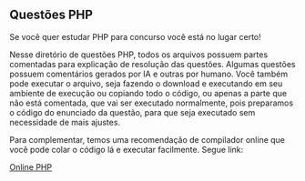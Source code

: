 ## Questões PHP
Se você quer estudar PHP para concurso você está no lugar certo! 

Nesse diretório de questões PHP, todos os arquivos possuem partes comentadas para explicação de resolução das questões. Algumas questões possuem comentários gerados por IA e outras por humano.
Você também pode executar o arquivo, seja fazendo o download e executando em seu ambiente de execução
ou copiando todo o código, ou apenas a parte que não está comentada, que vai ser executado normalmente, pois preparamos o código do enunciado da questão, para que seja executado sem necessidade de mais ajustes.

Para complementar, temos uma recomendação de compilador online que você pode colar o código lá e executar facilmente. Segue link:

[Online PHP](https://onlinephp.io/)
